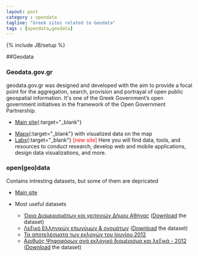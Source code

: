 ```yaml
---
layout: post
category : opendata
tagline: "Greek sites related to Geodata"
tags : [opendata,geodata]
---
```

{% include JB/setup %}

##Geodata

### Geodata.gov.gr
geodata.gov.gr was designed and developed with the aim to provide a focal point for the aggregation, search, provision and portrayal of open public geospatial information. It's one of the Greek Government’s open government initiatives in the framework of the Open Government Partnership.

+ [Main site](http://geodata.gov.gr){:target="_blank"}

- [Maps](http://geodata.gov.gr/maps/){:target="_blank"} with visualized data on the map
- [Labs](http://labs.geodata.gov.gr/){:target="_blank"}  <span style="color:red">[new site]</span>
    	Here you will find data, tools, and resources to conduct research, develop web and mobile applications, design data visualizations, and more. 


### open(geo)data
Contains intresting datasets, but some of them are depricated

+ [Main site](http://opengeodata.gr)
	
+ Most useful datasets
	+ [Όρια Διαμερισμάτων και γειτονιών Δήμου Αθήνας](http://www.opengeodata.gr/?p=387)  ([Download](www.opengeodata.gr/wp-content/uploads/2014/06/Oria_D_Diamerismaton_D_Athinaion.kmz) the dataset)
	+ [Λεξικό Ελληνικών επωνύμων & ονομάτων](http://www.opengeodata.gr/?p=380)  ([Download](www.opengeodata.gr/wp-content/uploads/2013/unique.zip) the dataset)
	+ [Τα αποτελέσματα των εκλογών του Ιουνίου 2012](http://www.opengeodata.gr/?p=363)
	+ [Αριθμός Ψηφοφόρων ανά εκλογικό διαμέρισμα και λεξικά - 2012](http://www.opengeodata.gr/?p=344)  ([Download](www.opengeodata.gr/fakelos_files/greek_streets_settlements/eklogikos_plithos_psifoforon_ana_eklogiko.xls) the dataset) 